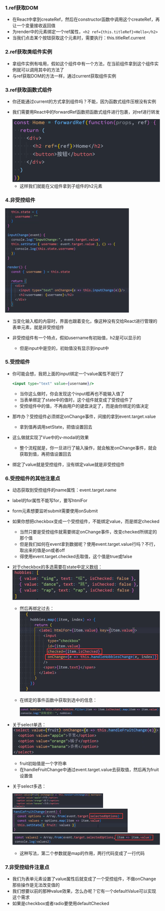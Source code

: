 ### 1.ref获取DOM

- 在React中拿到createRef，然后在constructor函数中调用这个createRef，再让一个变量接收返回值
- 为render中的元素绑定一个ref属性，`<h2 ref={this.titleRef}>Hello</h2>`
- 当我们点击某个按钮获取这个元素时，需要执行：this.titleRef.current

### 2.ref获取类组件实例

- 拿组件实例有啥用，假如这个组件中有一个方法，在当前组件拿到这个组件实例就可以调用其中的方法了
- 与ref获取DOM的方法一样，通过current获取组件实例

### 3.ref获取函数式组件

- 你还能通过current的方式拿到组件吗？不能，因为函数式组件压根没有实例

- 我们需要用React中的forwardRef函数把函数式组件进行包裹，对ref进行转发

  <img src="images/image-20220911104052212.png" alt="image-20220911104052212" style="zoom:67%;" />

  - 这样我们就能在父组件拿到子组件的h2元素

### 4.非受控组件

<img src="images/image-20220911104704132.png" alt="image-20220911104704132" style="zoom:67%;" />

- 当变化输入框的内容时，界面也跟着变化，像这种没有交给React进行管理的表单元素，就是非受控组件

- 非受控组件有一个特点，假如username有初始值，h2是可以显示的
  - 但是input中是空的，初始值没有显示到input中

### 5.受控组件

- 你可能会想，我把上面的input绑定一个value属性不就行了

  ```jsx
  <input type="text" value={username}/>
  ```

  - 当你这么做时，你会发现这个input框再也不能输入值了
  - 当表单绑定了state中的值时，这个组件就变成了受控组件了
  - 受控组件中的值，不再由用户的键盘决定了，而是由你绑定的值决定

- 那咋办？受控组件必须绑定onChange事件，间接的拿到event.target.value

  - 拿到值再调用setState，把值设置回去

- 这么做就实现了Vue中的v-modal的效果

  - 整个流程就是，你一旦进行了输入操作，就会触发onChange事件，就会获取到值，再把值设置回去

- 绑定了value就是受控组件，没有绑定value就是非受控组件

### 6.受控组件的其他注意点

- 动态获取到受控组件的name属性：event.target.name

- label的for属性不能写for，要写htmlFor

- form元素想要监听submit需要使用onSubmit

- 如果你想把checkbox变成一个受控组件，不能绑定value，而是绑定checked

  - 当然只要是受控组件就需要绑定onChange事件，改变checked所绑定的那个值
  - 但是我们如何在event拿到数据呢？使用event.target.value行吗？不行，取出来的值是on或者off
  - 得使用event.target.checked去取值，这个值是true或false

- 对于checkbox的多选需要在state中定义数组：<img src="images/image-20220911132906181.png" alt="image-20220911132906181" style="zoom:67%;" />
  - 然后再绑定过去：<img src="images/image-20220911133031053.png" alt="image-20220911133031053" style="zoom:67%;" />

  - 在绑定的事件函数中获取到选中的信息：

    <img src="images/image-20220911133134343.png" alt="image-20220911133134343" style="zoom: 67%;" />

- 关于select单选：<img src="images/image-20220911133608894.png" alt="image-20220911133608894" style="zoom: 67%;" />

  - fruit初始值是一个字符串
  - 在handleFruitChange中通过event.target.value去获取值，然后再为fruit设置值

- 关于select多选：

  <img src="images/image-20220911134118983.png" alt="image-20220911134118983" style="zoom: 33%;" /><img src="images/image-20220911134151110.png" alt="image-20220911134151110" style="zoom:50%;" />
  <img src="images/image-20220911134332525.png" alt="image-20220911134332525" style="zoom:67%;" />

  - 这种写法，第二个参数就是map的作用，两行代码变成了一行代码

### 7.非受控组件注意点

- 我们为表单元素设置了value属性后就变成了一个受控组件，不做onChange那些操作是无法改变值的
- 我们想要以前的那种value效果，怎么办呢？它有一个defaultValue可以实现这个需求
- 如果是checkbox或者radio要使用defaultChecked